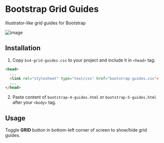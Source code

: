 # Bootstrap Grid Guides
Illustrator-like grid guides for Bootstrap

![image](https://user-images.githubusercontent.com/2047645/133603844-e7fe5b6e-96e9-4b9d-9102-00eaa9d3ba02.png)

## Installation

1. Copy `bs4-grid-guides.css` to your project and include it in `<head>` tag:

```html
<head>
  ...
  <link rel="stylesheet" type="text/css" href="bootstrap-guides.css">
  ...
</head>
```

2. Paste content of `bootstrap-4-guides.html` or `bootstrap-5-guides.html` after your `<body>` tag.

## Usage

Toggle <strong>GRID</strong> button in bottom-left corner of screen to show/hide grid guides.
